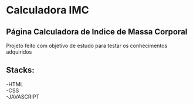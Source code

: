# Calculadora IMC

## Página Calculadora de Indice de Massa Corporal

Projeto feito com objetivo de estudo para testar os conhecimentos adquiridos

## Stacks:

-HTML
<br>
-CSS
<br>
-JAVASCRIPT
